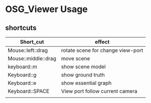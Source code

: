 # OSG_Viewer Usage 

## shortcuts


| Short_cut           | effect                            |
| ------------------- | --------------------------------- |
| Mouse::left::drag   | rotate scene for change view-port |
| Mouse::middle::drag | move scene                        |
| keyboard::m         | show scene model                  |
| Keyboard::g         | show ground truth                 |
| Keyboard::e         | show essential graph              |
| Keyboard::SPACE     | View port follow current camera   |
|                     |                                   |

